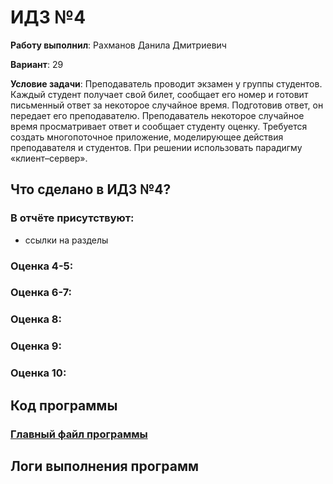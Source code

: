 # ИДЗ №4

__Работу выполнил__: Рахманов Данила Дмитриевич

__Вариант__: 29

__Условие задачи__: Преподаватель проводит экзамен у группы студентов. Каждый студент получает свой билет, сообщает его номер и готовит письменный ответ за некоторое случайное время. Подготовив ответ, он передает его преподавателю. Преподаватель некоторое случайное время просматривает ответ и сообщает студенту оценку. Требуется создать многопоточное приложение, моделирующее действия преподавателя и студентов. При решении использовать парадигму «клиент–сервер».

## Что сделано в ИДЗ №4?

### В отчёте присутствуют:
- ссылки на разделы
  
### Оценка 4-5:

### Оценка 6-7:

### Оценка 8:

### Оценка 9:

### Оценка 10:
  
## Код программы
### [Главный файл программы](main.asm)

## Логи выполнения программ


